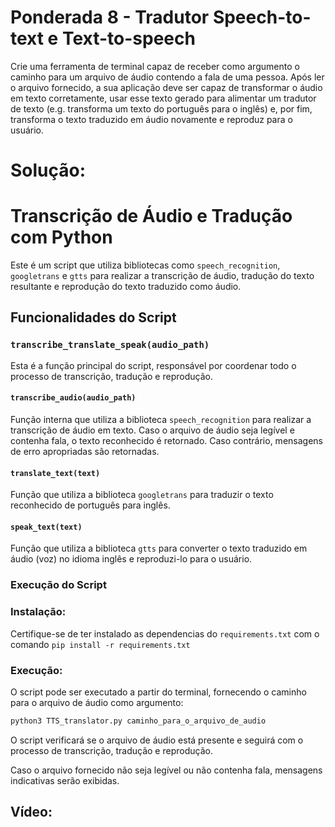 # Ponderada 8 - Tradutor Speech-to-text e Text-to-speech

Crie uma ferramenta de terminal capaz de receber como argumento o caminho para um arquivo de áudio contendo a fala de uma pessoa. Após ler o arquivo fornecido, a sua aplicação deve ser capaz de transformar o áudio em texto corretamente, usar esse texto gerado para alimentar um tradutor de texto (e.g. transforma um texto do português para o inglês) e, por fim, transforma o texto traduzido em áudio novamente e reproduz para o usuário.

# Solução:

# Transcrição de Áudio e Tradução com Python

Este é um script que utiliza bibliotecas como `speech_recognition`, `googletrans` e `gtts` para realizar a transcrição de áudio, tradução do texto resultante e reprodução do texto traduzido como áudio.

## Funcionalidades do Script

### `transcribe_translate_speak(audio_path)`

Esta é a função principal do script, responsável por coordenar todo o processo de transcrição, tradução e reprodução.

#### `transcribe_audio(audio_path)`

Função interna que utiliza a biblioteca `speech_recognition` para realizar a transcrição de áudio em texto. Caso o arquivo de áudio seja legível e contenha fala, o texto reconhecido é retornado. Caso contrário, mensagens de erro apropriadas são retornadas.

#### `translate_text(text)`

Função que utiliza a biblioteca `googletrans` para traduzir o texto reconhecido de português para inglês.

#### `speak_text(text)`

Função que utiliza a biblioteca `gtts` para converter o texto traduzido em áudio (voz) no idioma inglês e reproduzi-lo para o usuário.

### Execução do Script

### Instalação:

Certifique-se de ter instalado as dependencias do `requirements.txt` com o comando `pip install -r requirements.txt`

### Execução:

O script pode ser executado a partir do terminal, fornecendo o caminho para o arquivo de áudio como argumento:
```bash
python3 TTS_translator.py caminho_para_o_arquivo_de_audio
```

O script verificará se o arquivo de áudio está presente e seguirá com o processo de transcrição, tradução e reprodução.

Caso o arquivo fornecido não seja legível ou não contenha fala, mensagens indicativas serão exibidas.

## Vídeo:
